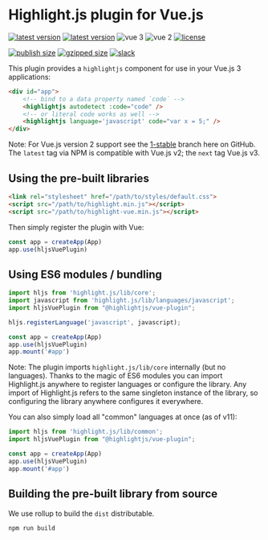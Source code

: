 # Highlight.js plugin for Vue.js

[![latest version](https://badgen.net/npm/v/@highlightjs/vue-plugin/latest?label=latest)](https://www.npmjs.com/package/@highlightjs/vue-plugin)
[![latest version](https://badgen.net/npm/v/@highlightjs/vue-plugin/next?label=next)](https://www.npmjs.com/package/@highlightjs/vue-plugin)
![vue 3](https://badgen.net/badge/vue/3/green)
![vue 2](https://badgen.net/badge/vue/2/green)
[![license](https://badgen.net/github/license/highlightjs/vue-plugin?color=cyan)](https://github.com/highlightjs/vue-plugin/blob/main/LICENSE)

[![publish size](https://badgen.net/packagephobia/publish/@highlightjs/vue-plugin?label=size)](https://packagephobia.com/result?p=@highlightjs/vue-plugin)
[![gzipped size](https://badgen.net/bundlephobia/minzip/@highlightjs/vue-plugin?label=gzipped)](https://bundlephobia.com/result?p=@highlightjs/vue-plugin)
[![slack](https://badgen.net/badge/icon/slack?icon=slack&label&color=pink)](https://join.slack.com/t/highlightjs/shared_invite/zt-mj0utgqp-TNFf4VQICnDnPg4zMHChFw)


This plugin provides a `highlightjs` component for use in your Vue.js 3 applications:

```html
<div id="app">
    <!-- bind to a data property named `code` -->
    <highlightjs autodetect :code="code" />
    <!-- or literal code works as well -->
    <highlightjs language='javascript' code="var x = 5;" />
</div>
```

Note: For Vue.js version 2 support see the [1-stable](https://github.com/highlightjs/vue-plugin/tree/1-stable) branch here on GitHub.  The `latest` tag via NPM is compatible with Vue.js v2; the `next` tag Vue.js v3.

## Using the pre-built libraries

```html
<link rel="stylesheet" href="/path/to/styles/default.css">
<script src="/path/to/highlight.min.js"></script>
<script src="/path/to/highlight-vue.min.js"></script>
```

Then simply register the plugin with Vue:

```js
const app = createApp(App)
app.use(hljsVuePlugin)
```


## Using ES6 modules / bundling

```js
import hljs from 'highlight.js/lib/core';
import javascript from 'highlight.js/lib/languages/javascript';
import hljsVuePlugin from "@highlightjs/vue-plugin";

hljs.registerLanguage('javascript', javascript);

const app = createApp(App)
app.use(hljsVuePlugin)
app.mount('#app')
```

Note: The plugin imports `highlight.js/lib/core` internally (but no languages).  Thanks to the magic of ES6 modules you can import Highlight.js anywhere to register languages or configure the library.  Any import of Highlight.js refers to the same singleton instance of the library, so configuring the library anywhere configures it everywhere.

You can also simply load all "common" languages at once (as of v11):

```js
import hljs from 'highlight.js/lib/common';
import hljsVuePlugin from "@highlightjs/vue-plugin";

const app = createApp(App)
app.use(hljsVuePlugin)
app.mount('#app')
```

## Building the pre-built library from source

We use rollup to build the `dist` distributable.

```
npm run build
```

